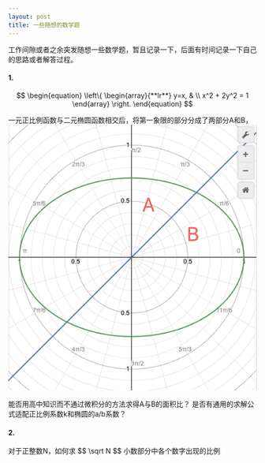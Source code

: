 ```yaml
---
layout: post
title: 一些随想的数学题
---
```

<script src="https://cdn.mathjax.org/mathjax/latest/MathJax.js?config=TeX-AMS_HTML"></script>

工作间隙或者之余突发随想一些数学题，暂且记录一下，后面有时间记录一下自己的思路或者解答过程。

#### 1.
<div class="mathjax">  

$$
\begin{equation}  
\left\{  
\begin{array}{**lr**}  
y=x, &  \\  
x^2 + 2y^2 = 1   
\end{array}  
\right.  
\end{equation}
$$

</div>

一元正比例函数与二元椭圆函数相交后，将第一象限的部分分成了两部分A和B，
![](/assets/image/2023-10-19/1.jpg)

能否用高中知识而不通过微积分的方法求得A与B的面积比？
是否有通用的求解公式适配正比例系数k和椭圆的a/b系数？


#### 2.
<div class="mathjax">  
对于正整数N，如何求
$$ 
\sqrt N
$$
小数部分中各个数字出现的比例
</div>

